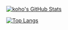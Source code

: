 [![koho's GitHub Stats](https://github-readme-stats.vercel.app/api?username=koho)](https://github.com/anuraghazra/github-readme-stats)

[![Top Langs](https://github-readme-stats.vercel.app/api/top-langs/?username=koho)](https://github.com/anuraghazra/github-readme-stats)
